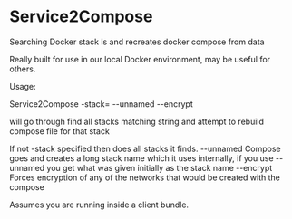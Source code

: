 # Service2Compose
Searching Docker stack ls and recreates docker compose from data

Really built for use in our local Docker environment, may be useful for others.

Usage:

Service2Compose -stack=<string> --unnamed --encrypt

will go through find all stacks matching string and attempt to rebuild compose file for that stack 

If not -stack specified then does all stacks it finds.
--unnamed Compose goes and creates a long stack name which it uses internally, if you use --unnamed you get what was given initially as the stack name
--encrypt Forces encryption of any of the networks that would be created with the compose

Assumes you are running inside a client bundle.
